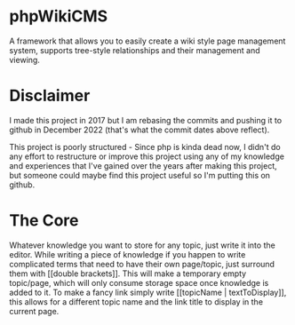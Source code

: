 # phpWikiCMS

A framework that allows you to easily create a wiki style page management system, supports tree-style relationships and their management and viewing.

# Disclaimer

I made this project in 2017 but I am rebasing the commits and pushing it to github in December 2022 (that's what the commit dates above reflect).

This project is poorly structured - Since php is kinda dead now, I didn't do any effort to restructure or improve this project using any of my knowledge and experiences that I've gained over the years after making this project, but someone could maybe find this project useful so I'm putting this on github.

# The Core

Whatever knowledge you want to store for any topic, just write it into the editor. While writing a piece of knowledge if you happen to write complicated terms that need to have their own page/topic, just surround them with [[double brackets]]. This will make a temporary empty topic/page, which will only consume storage space once knowledge is added to it. To make a fancy link simply write [[topicName | textToDisplay]], this allows for a different topic name and the link title to display in the current page.
